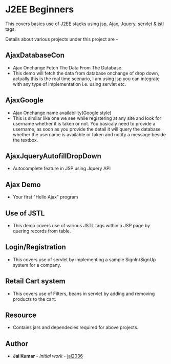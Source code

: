 # J2EE Beginners 
This covers basics use of J2EE stacks using jsp, Ajax, Jquery, servlet & jstl tags.

Details about various projects under this project are - 

## AjaxDatabaseCon
 * Ajax Onchange Fetch The Data From The Database. 
 * This demo will fetch the data from database onchange of drop down, actually this is the real time scenario,
   I am using jsp you can integrate with any type of implementation i.e. using servlet etc. 
   
## AjaxGoogle
 * Ajax Onchange name availability(Google style)
 * This is similar like one we see while registering at any site and look for username whether it is taken or not. You basicaly 
   need to provide a username, as soon as you provide the detail it will query the database whether the username is available
   or taken and notify a message beside the textbox.

## AjaxJqueryAutofillDropDown
 * Autocomplete feature in JSP using Jquery API

## Ajax Demo
 * Your first "Hello Ajax" program 

## Use of JSTL
 * This demo covers use of various JSTL tags within a JSP page by quering records from table.

## Login/Registration
 * This covers use of servlet by implementing a sample SignIn/SignUp system for a company.

## Retail Cart system
 * This covers use of Filters, beans in servlet by adding and removing products to the cart.
 
## Resource
 * Contains jars and dependecies required for above projects.
 
 
## Author

* **Jai Kumar** - *Initial work* - [jai2036](https://github.com/jai2036)
